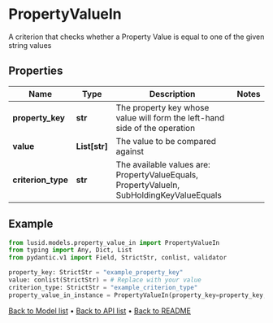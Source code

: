 # PropertyValueIn

A criterion that checks whether a Property Value is equal to one of the given string values
## Properties
Name | Type | Description | Notes
------------ | ------------- | ------------- | -------------
**property_key** | **str** | The property key whose value will form the left-hand side of the operation | 
**value** | **List[str]** | The value to be compared against | 
**criterion_type** | **str** | The available values are: PropertyValueEquals, PropertyValueIn, SubHoldingKeyValueEquals | 
## Example

```python
from lusid.models.property_value_in import PropertyValueIn
from typing import Any, Dict, List
from pydantic.v1 import Field, StrictStr, conlist, validator

property_key: StrictStr = "example_property_key"
value: conlist(StrictStr) = # Replace with your value
criterion_type: StrictStr = "example_criterion_type"
property_value_in_instance = PropertyValueIn(property_key=property_key, value=value, criterion_type=criterion_type)

```

[Back to Model list](../README.md#documentation-for-models) &#8226; [Back to API list](../README.md#documentation-for-api-endpoints) &#8226; [Back to README](../README.md)

